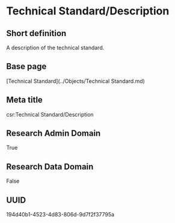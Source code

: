 # Technical Standard/Description
## Short definition
A description of the technical standard.
## Base page
[Technical Standard](../Objects/Technical Standard.md)
## Meta title
csr:Technical Standard/Description
## Research Admin Domain
True
## Research Data Domain
False
## UUID
194d40b1-4523-4d83-806d-9d7f2f37795a
